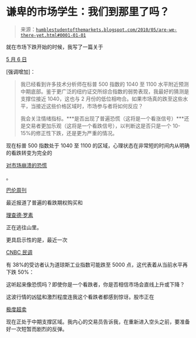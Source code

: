 <!--yml

类别：未分类

日期：2024-05-18 00:13:20

-->

# 谦卑的市场学生：我们到那里了吗？

> 来源：[`humblestudentofthemarkets.blogspot.com/2010/05/are-we-there-yet.html#0001-01-01`](https://humblestudentofthemarkets.blogspot.com/2010/05/are-we-there-yet.html#0001-01-01)

就在市场下跌开始的时候，我写了一篇关于

[5 月 6 日](http://humblestudentofthemarkets.blogspot.com/2010/05/market-tripwires-what-now.html)

[强调增加]：

> 我已经看到许多技术分析师在标普 500 指数的 1040 至 1100 水平附近预测中期底部。鉴于更广泛的纽约证交所综合指数的弱势表现，我最好的猜测是支撑位接近 1040，这也与 2 月份的低位相吻合。如果市场真的跌至这些水平，当接近这些价格区域时，市场参与者将如何反应？
> 
> 我会关注情绪指标。***是否出现了普遍恐慌（这将是一个看涨信号）***还是交易者更加乐观（这将是一个看跌信号），以判断这是否只是一个 10-15%的修正性下跌，还是更为严重的情况。

现在标普 500 指数处于 1040 至 1100 的区域，心理状态在非常短的时间内从明确的看跌转变为完全的

[对市场崩溃的恐慌](http://av.r.ftdata.co.uk/files/2010/05/GMIcrash.pdf)

。

[巴伦周刊](http://online.barrons.com/article/SB127413163382893121.html?mod=BOL_hpp_highlight)

最近报道了普遍的看跌期权购买和

[理查德·罗素](http://www.businessinsider.com/dow-theorist-richard-russell-sell-everything-liquid-you-wont-recognize-america-by-the-end-of-the-year-2010-5)

正在逃往山里。

更具启示性的是，最近一次

[CNBC 民调](http://www.cnbc.com/id/37183911)

有 38%的受访者认为道琼斯工业指数可能跌至 5000 点，这代表着从当前水平再下跌 50%：

这听起来像恐慌吗？即使你是一个看跌者，你是否相信市场会直线上升或下降？

这波行情的凶猛和激烈程度连我这个看跌者都感到惊讶。股市正在

[极度超卖](http://tickersense.typepad.com/ticker_sense/2010/05/most-oversold-since.html)

现在正处于中期支撑区域。我内心的交易员告诉我，在重新进入空头之前，要准备好一次短暂而剧烈的反弹。
